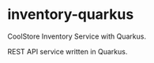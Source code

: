 # inventory-quarkus
CoolStore Inventory Service with Quarkus.

REST API service written in Quarkus.
